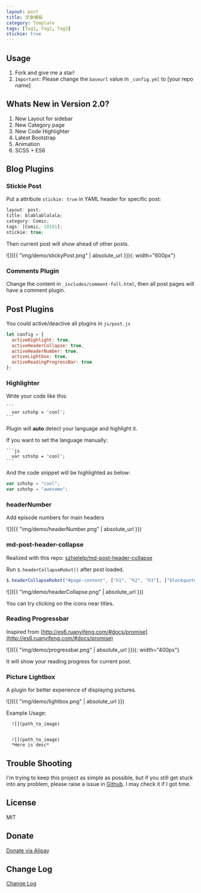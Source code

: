 ```yaml
---
layout: post
title: 文章模板
category: Template
tags: [Tag1, Tag2, Tag3]
stickie: true
---
```


## Usage

1. Fork and give me a star!
1. `Important`: Please change the `baseurl` value in `_config.yml` to [your repo name]

## Whats New in Version 2.0?

1. New Layout for sidebar
1. New Category page
1. New Code Highlighter
1. Latest Bootstrap
1. Animation
1. SCSS + ES6

## Blog Plugins

### Stickie Post

Put a attribute `stickie: true` in YAML header for specific post:

```js
layout: post;
title: blablablalala;
category: Comic;
tags: [Comic, 10101];
stickie: true;
```

Then current post will show ahead of other posts.

![]({{ "img/demo/stickyPost.png" | absolute_url }}){: width="600px"}

### Comments Plugin

Change the content in `_includes/comment-full.html`, then all post pages will have a comment plugin.

## Post Plugins

You could active/deactive all plugins in `js/post.js`

```javascript
let config = {
  activeHighlight: true,
  activeHeaderCollapse: true,
  activeHeaderNumber: true,
  activeLightbox: true,
  activeReadingProgressBar: true
};
```

### Highlighter

Write your code like this:

    ```
      var szhshp = 'cool';
    ```

Plugin will **auto** detect your language and highlight it.

If you want to set the language manually:

    ```js
      var szhshp = 'cool';
    ```

And the code snippet will be highlighted as below:

```js
var szhshp = "cool";
var szhshp = "awesome";
```

### headerNumber

Add episode numbers for main headers

![]({{ "img/demo/headerNumber.png" | absolute_url }})

### md-post-header-collapse

Realized with this repo: [ szhielelp/md-post-header-collapse ](https://github.com/szhielelp/md-post-header-collapse)

Run `$.headerCollapseRobot()` after post loaded.

```js
$.headerCollapseRobot("#page-content", ["h1", "h2", "h3"], ["blockquote"]);
```

![]({{ "img/demo/headerCollapse.png" | absolute_url }})

You can try clicking on the icons near titles.

### Reading Progressbar

Inspired from [http://es6.ruanyifeng.com/#docs/promise](http://es6.ruanyifeng.com/#docs/promise)

![]({{ "img/demo/progressbar.png" | absolute_url }}){: width="400px"}

It will show your reading progress for current post.

### Picture Lightbox

A plugin for better experience of displaying pictures.

![]({{ "img/demo/lightbox.png" | absolute_url }})

Example Usage:

```
  ![](path_to_image)


  ![](path_to_image)
  *Here is desc*
```

## Trouble Shooting

I'm trying to keep this project as simple as possible, but if you still get stuck into any problem, please raise a issue in [Github](https://github.com/szhielelp/JekyllTheme-ProjectGaia). I may check it if I got time.

## License

MIT

## Donate

[ Donate via Alipay ](http://szhshp.org/about.html)

## Change Log

[ Change Log ](https://github.com/szhielelp/JekyllTheme-ProjectGaia#readme)
